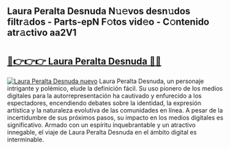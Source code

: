 ## Laura Peralta Desnuda N𝚞𝚎vos desn𝚞dos filtr𝚊dos - Parts-epN F𝚘tos vid𝚎o - C𝚘ntenido atr𝚊ctivo aa2V1

# <h2><a href="http://mbdc0v.tromn.icu/?c=Laura+Peralta+Desnuda">🔗👉👉👉 Laura Peralta Desnuda 🔗🔗</a></h2>

[![Laura Peralta Desnuda nuevo](https://i.imgur.com/pEAQMta.gif)](http://mbdc0v.tromn.icu/?c=Laura+Peralta+Desnuda)
Laura Peralta Desnuda, un personaje intrigante y polémico, elude la definición fácil. Su uso pionero de los medios digitales para la autorrepresentación ha cautivado y enfurecido a los espectadores, encendiendo debates sobre la identidad, la expresión artística y la naturaleza evolutiva de las comunidades en línea. A pesar de la incertidumbre de sus próximos pasos, su impacto en los medios digitales es significativo. Armado con un espíritu inquebrantable y un atractivo innegable, el viaje de Laura Peralta Desnuda en el ámbito digital es interminable.
